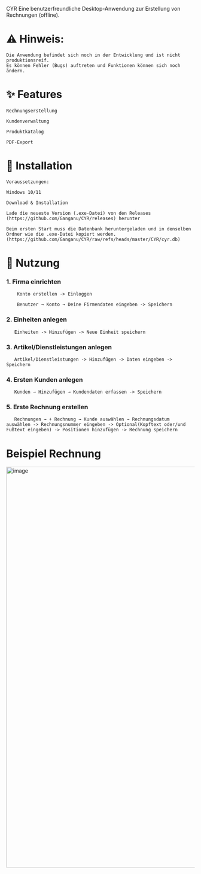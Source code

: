 CYR
Eine benutzerfreundliche Desktop-Anwendung zur Erstellung von Rechnungen (offline).

# ⚠️ Hinweis:
    Die Anwendung befindet sich noch in der Entwicklung und ist nicht produktionsreif.
    Es können Fehler (Bugs) auftreten und Funktionen können sich noch ändern.

# ✨ Features

    Rechnungserstellung

    Kundenverwaltung

    Produktkatalog 

    PDF-Export

# 🚀 Installation

    Voraussetzungen:

    Windows 10/11

    Download & Installation

    Lade die neueste Version (.exe-Datei) von den Releases (https://github.com/Ganganu/CYR/releases) herunter

    Beim ersten Start muss die Datenbank heruntergeladen und in denselben Ordner wie die .exe-Datei kopiert werden. (https://github.com/Ganganu/CYR/raw/refs/heads/master/CYR/cyr.db)

# 📖 Nutzung
    
### 1. Firma einrichten  

        Konto erstellen -> Einloggen

        Benutzer → Konto → Deine Firmendaten eingeben -> Speichern

### 2. Einheiten anlegen

       Einheiten -> Hinzufügen -> Neue Einheit speichern

### 3. Artikel/Dienstleistungen anlegen

       Artikel/Dienstleistungen -> Hinzufügen -> Daten eingeben -> Speichern
   
### 4. Ersten Kunden anlegen
   
       Kunden → Hinzufügen → Kundendaten erfassen -> Speichern

### 5. Erste Rechnung erstellen

       Rechnungen → + Rechnung → Kunde auswählen → Rechnungsdatum auswählen -> Rechnungsnummer eingeben -> Optional(Kopftext oder/und Fußtext eingeben) -> Positionen hinzufügen -> Rechnung speichern


# Beispiel Rechnung

<img width="761" height="1072" alt="image" src="https://github.com/user-attachments/assets/39814031-1824-48db-b318-c88e2e4e6469" />





